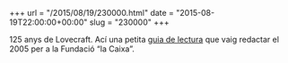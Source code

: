 +++
url = "/2015/08/19/230000.html"
date = "2015-08-19T22:00:00+00:00"
slug = "230000"
+++

125 anys de Lovecraft. Ací una petita [guia de lectura](https://carlesbellver.net/_guialovecraft) que vaig redactar el 2005 per a la Fundació “la Caixa”.